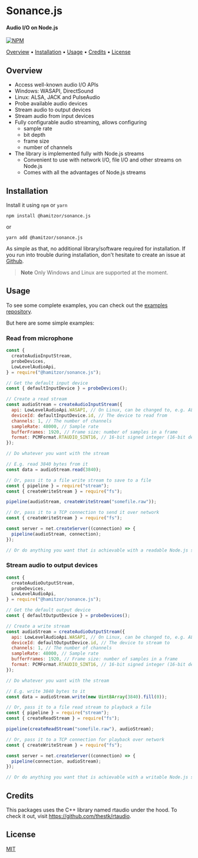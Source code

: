 <h1>
  Sonance.js
  <br>
</h1>

<h4>Audio I/O on Node.js</h4>

<p>
  <a href="https://www.npmjs.com/package/@hamitzor/sonance.js">
    <img src="https://img.shields.io/badge/1.0.1-brightgreen?style=flat&label=npm%20package"
         alt="NPM">
  </a>
</p>

<p>
  <a href="#key-features">Overview</a> •
  <a href="#installation">Installation</a> •
  <a href="#usage">Usage</a> •
  <a href="#credits">Credits</a> •
  <a href="#license">License</a>
</p>

## Overview

- Access well-known audio I/O APIs
- Windows: WASAPI, DirectSound
- Linux: ALSA, JACK and PulseAudio
- Probe available audio devices
- Stream audio to output devices
- Stream audio from input devices
- Fully configurable audio streaming, allows configuring
  - sample rate
  - bit depth
  - frame size
  - number of channels
- The library is implemented fully with Node.js streams
  - Convenient to use with network I/O, file I/O and other streams on Node.js
  - Comes with all the advantages of Node.js streams

## Installation

Install it using `npm` or `yarn`

```
npm install @hamitzor/sonance.js
```

or

```
yarn add @hamitzor/sonance.js
```

As simple as that, no additional library/software required for installation. If you run into trouble during installation, don't hesitate to create an issue at <a href="https://github.com/hamitzor/sonance.js/issues">Github</a>.

> **Note**
> Only Windows and Linux are supported at the moment.

## Usage

To see some complete examples, you can check out the <a href="https://github.com/hamitzor/sonance.js-examples">examples repository</a>.

But here are some simple examples:

### Read from microphone

```javascript
const {
  createAudioInputStream,
  probeDevices,
  LowLevelAudioApi,
} = require("@hamitzor/sonance.js");

// Get the default input device
const { defaultInputDevice } = probeDevices();

// Create a read stream
const audioStream = createAudioInputStream({
  api: LowLevelAudioApi.WASAPI, // On Linux, can be changed to, e.g. ALSA
  deviceId: defaultInputDevice.id, // The device to read from
  channels: 1, // The number of channels
  sampleRate: 48000, // Sample rate
  bufferFrames: 1920, // Frame size: number of samples in a frame
  format: PCMFormat.RTAUDIO_SINT16, // 16-bit signed integer (16-bit depth)
});

// Do whatever you want with the stream

// E.g. read 3840 bytes from it
const data = audioStream.read(3840);

// Or, pass it to a file write stream to save to a file
const { pipeline } = require("stream");
const { createWriteStream } = require("fs");

pipeline(audioStream, createWriteStream("somefile.raw"));

// Or, pass it to a TCP connection to send it over network
const { createWriteStream } = require("fs");

const server = net.createServer((connection) => {
  pipeline(audioStream, connection);
});

// Or do anything you want that is achievable with a readable Node.js stream
```

### Stream audio to output devices

```javascript
const {
  createAudioOutputStream,
  probeDevices,
  LowLevelAudioApi,
} = require("@hamitzor/sonance.js");

// Get the default output device
const { defaultOutputDevice } = probeDevices();

// Create a write stream
const audioStream = createAudioOutputStream({
  api: LowLevelAudioApi.WASAPI, // On Linux, can be changed to, e.g. ALSA
  deviceId: defaultOutputDevice.id, // The device to stream to
  channels: 1, // The number of channels
  sampleRate: 48000, // Sample rate
  bufferFrames: 1920, // Frame size: number of samples in a frame
  format: PCMFormat.RTAUDIO_SINT16, // 16-bit signed integer (16-bit depth)
});

// Do whatever you want with the stream

// E.g. write 3840 bytes to it
const data = audioStream.write(new Uint8Array(3840).fill(0));

// Or, pass it to a file read stream to playback a file
const { pipeline } = require("stream");
const { createReadStream } = require("fs");

pipeline(createReadStream("somefile.raw"), audioStream);

// Or, pass it to a TCP connection for playback over network
const { createWriteStream } = require("fs");

const server = net.createServer((connection) => {
  pipeline(connection, audioStream);
});

// Or do anything you want that is achievable with a writable Node.js stream
```

## Credits

This packages uses the C++ library named rtaudio under the hood. To check it out, visit https://github.com/thestk/rtaudio.

## License

<a href="https://raw.githubusercontent.com/hamitzor/sonance.js/master/LICENSE">MIT</a>
